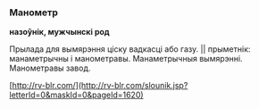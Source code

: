 ### Манометр
**назоўнік, мужчынскі род**

Прылада для вымярэння ціску вадкасці або газу. || прыметнік: манаметрычны і манометравы. Манаметрычныя вымярэнні. Манометравы завод.

<a rel="author">[http://rv-blr.com/](http://rv-blr.com/slounik.jsp?letterId=0&maskId=0&pageId=1620)</a>
